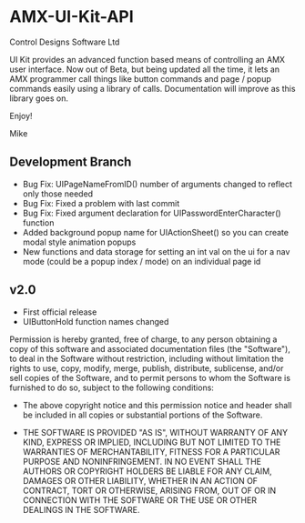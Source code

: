 AMX-UI-Kit-API
==============
Control Designs Software Ltd

UI Kit provides an advanced function based means of controlling an AMX user interface. Now out of Beta, but being updated all the time, it lets an AMX programmer call things like button commands and page / popup commands easily using a library of calls. Documentation will improve as this library goes on.

Enjoy!

Mike

Development Branch
--------------
- Bug Fix: UIPageNameFromID() number of arguments changed to reflect only those needed
- Bug Fix: Fixed a problem with last commit
- Bug Fix: Fixed argument declaration for UIPasswordEnterCharacter() function
- Added background popup name for UIActionSheet() so you can create modal style animation popups
- New functions and data storage for setting an int val on the ui for a nav mode (could be a popup index / mode) on an individual page id

v2.0
--------------
- First official release
- UIButtonHold function names changed


Permission is hereby granted, free of charge, to any person obtaining a copy of this software and associated documentation files (the "Software"), to deal in the Software without restriction, including without limitation the rights to use, copy, modify, merge, publish, distribute, sublicense, and/or sell copies of the Software, and to permit persons to whom the Software is furnished to do so, subject to the following conditions:

- The above copyright notice and this permission notice and header shall be included in all copies or substantial portions of the Software.

- THE SOFTWARE IS PROVIDED "AS IS", WITHOUT WARRANTY OF ANY KIND, EXPRESS OR IMPLIED, INCLUDING BUT NOT LIMITED TO THE WARRANTIES OF MERCHANTABILITY, FITNESS FOR A PARTICULAR PURPOSE AND NONINFRINGEMENT. IN NO EVENT SHALL THE AUTHORS OR COPYRIGHT HOLDERS BE LIABLE FOR ANY CLAIM, DAMAGES OR OTHER LIABILITY, WHETHER IN AN ACTION OF CONTRACT, TORT OR OTHERWISE, ARISING FROM, OUT OF OR IN CONNECTION WITH THE SOFTWARE OR THE USE OR OTHER DEALINGS IN THE SOFTWARE.



